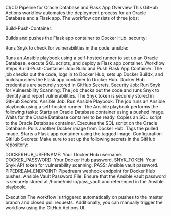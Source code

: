 CI/CD Pipeline for Oracle Database and Flask App
Overview
This GitHub Actions workflow automates the deployment process for an Oracle Database and a Flask app. The workflow consists of three jobs:

Build-Push-Container:

Builds and pushes the Flask app container to Docker Hub.
security:

Runs Snyk to check for vulnerabilities in the code.
ansible:

Runs an Ansible playbook using a self-hosted runner to set up an Oracle Database, execute SQL scripts, and deploy a Flask app container.
Workflow Steps
Build-Push-Container Job:
Build and Push Flask App Container:
The job checks out the code, logs in to Docker Hub, sets up Docker Buildx, and builds/pushes the Flask app container to Docker Hub. Docker Hub credentials are securely stored in GitHub Secrets.
Security Job:
Run Snyk for Vulnerability Scanning:
The job checks out the code and runs Snyk to identify and report vulnerabilities. The Snyk token is securely stored in GitHub Secrets.
Ansible Job:
Run Ansible Playbook:
The job runs an Ansible playbook using a self-hosted runner.
The Ansible playbook performs the following tasks:
Starts an Oracle Database container using a pushed image.
Waits for the Oracle Database container to be ready.
Copies an SQL script to the Oracle Database container.
Executes the SQL script on the Oracle Database.
Pulls another Docker image from Docker Hub.
Tags the pulled image.
Starts a Flask app container using the tagged image.
Configuration
GitHub Secrets:
Make sure to set up the following secrets in the GitHub repository:

DOCKERHUB_USERNAME: Your Docker Hub username.
DOCKER_PASSWORD: Your Docker Hub password.
SNYK_TOKEN: Your Snyk API token for vulnerability scanning.
PASS: Ansible vault password.
PIPEDREAM_ENDPOINT: Pipedream webhook endpoint for Docker Hub pushes.
Ansible Vault Password File:
Ensure that the Ansible vault password is securely stored at /home/misho/pass_vault and referenced in the Ansible playbook.

Execution
The workflow is triggered automatically on pushes to the master branch and closed pull requests. Additionally, you can manually trigger the workflow using the GitHub Actions UI.

